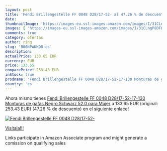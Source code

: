 ```yaml
---
layout: post
title: 'Fendi Brillengestelle FF 0048 D28/17-52- al 47.26 % de descuento'
date: 
thumbnailImage: 'https://images-eu.ssl-images-amazon.com/images/I/31CLngP8DFL._SL200_.jpg'
images: [ 'https://images-eu.ssl-images-amazon.com/images/I/31CLngP8DFL._SL200_.jpg' ]
comments: true
category: ofertas
author: ring
slug: 'B00NPAKKO8-es'
description:
actualPrice: 133.65 EUR
currency: EUR
price: 133.65
comparePrice: 253.43 EUR
inStock: true
prodname: 'Fendi Brillengestelle FF 0048 D28/17-52-17-130 Monturas de gafas  Negro  Schwarz   52.0 para Mujer'
country: 'es'
---
```


Ahora mismo tienes [Fendi Brillengestelle FF 0048 D28/17-52-17-130 Monturas de gafas  Negro  Schwarz   52.0 para Mujer](https://www.amazon.es/dp/B00NPAKKO8/?tag=tolees-21) a 133.65 EUR (original: 253.43 EUR) (47.26 %  de descuento) en el siguiente enlace!

[![Fendi Brillengestelle FF 0048 D28/17-52-](https://images-eu.ssl-images-amazon.com/images/I/31CLngP8DFL._SL200_.jpg)](https://www.amazon.es/dp/B00NPAKKO8/?tag=tolees-21)

[Visítala!!!](https://www.amazon.es/dp/B00NPAKKO8/?tag=tolees-21)

Links participate in Amazon Associate program and might generate a comission on qualifying sales
